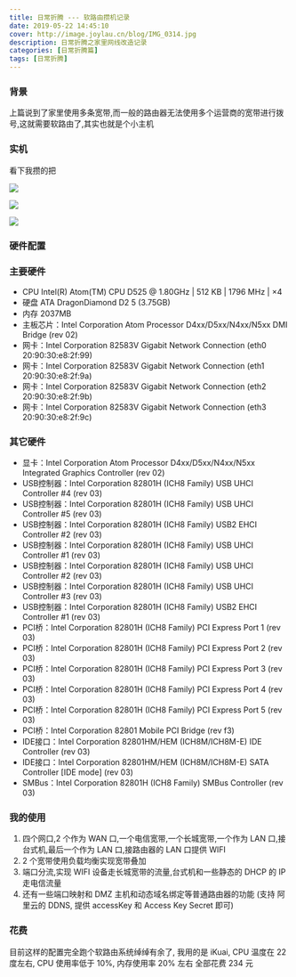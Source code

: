 ```yaml
---
title: 日常折腾 --- 软路由攒机记录
date: 2019-05-22 14:45:10
cover: http://image.joylau.cn/blog/IMG_0314.jpg
description: 日常折腾之家里网线改造记录
categories: [日常折腾篇]
tags: [日常折腾]
---
```


<!-- more -->
### 背景
上篇说到了家里使用多条宽带,而一般的路由器无法使用多个运营商的宽带进行拨号,这就需要软路由了,其实也就是个小主机

### 实机
看下我攒的把

![](http://image.joylau.cn/blog/IMG_0314.jpg)

![](http://image.joylau.cn/blog/IMG_0315.jpg)

![](http://image.joylau.cn/blog/IMG_0316.jpg)


### 硬件配置

### 主要硬件
- CPU Intel(R) Atom(TM) CPU D525 @ 1.80GHz | 512 KB | 1796 MHz | ×4
- 硬盘 ATA DragonDiamond D2 5 (3.75GB)
- 内存 2037MB
- 主板芯片：Intel Corporation Atom Processor D4xx/D5xx/N4xx/N5xx DMI Bridge (rev 02)
- 网卡：Intel Corporation 82583V Gigabit Network Connection (eth0 20:90:30:e8:2f:99)
- 网卡：Intel Corporation 82583V Gigabit Network Connection (eth1 20:90:30:e8:2f:9a)
- 网卡：Intel Corporation 82583V Gigabit Network Connection (eth2 20:90:30:e8:2f:9b)
- 网卡：Intel Corporation 82583V Gigabit Network Connection (eth3 20:90:30:e8:2f:9c)

### 其它硬件
- 显卡：Intel Corporation Atom Processor D4xx/D5xx/N4xx/N5xx Integrated Graphics Controller (rev 02)
- USB控制器：Intel Corporation 82801H (ICH8 Family) USB UHCI Controller #4 (rev 03)
- USB控制器：Intel Corporation 82801H (ICH8 Family) USB UHCI Controller #5 (rev 03)
- USB控制器：Intel Corporation 82801H (ICH8 Family) USB2 EHCI Controller #2 (rev 03)
- USB控制器：Intel Corporation 82801H (ICH8 Family) USB UHCI Controller #1 (rev 03)
- USB控制器：Intel Corporation 82801H (ICH8 Family) USB UHCI Controller #2 (rev 03)
- USB控制器：Intel Corporation 82801H (ICH8 Family) USB UHCI Controller #3 (rev 03)
- USB控制器：Intel Corporation 82801H (ICH8 Family) USB2 EHCI Controller #1 (rev 03)
- PCI桥：Intel Corporation 82801H (ICH8 Family) PCI Express Port 1 (rev 03)
- PCI桥：Intel Corporation 82801H (ICH8 Family) PCI Express Port 2 (rev 03)
- PCI桥：Intel Corporation 82801H (ICH8 Family) PCI Express Port 3 (rev 03)
- PCI桥：Intel Corporation 82801H (ICH8 Family) PCI Express Port 4 (rev 03)
- PCI桥：Intel Corporation 82801H (ICH8 Family) PCI Express Port 5 (rev 03)
- PCI桥：Intel Corporation 82801 Mobile PCI Bridge (rev f3)
- IDE接口：Intel Corporation 82801HM/HEM (ICH8M/ICH8M-E) IDE Controller (rev 03)
- IDE接口：Intel Corporation 82801HM/HEM (ICH8M/ICH8M-E) SATA Controller [IDE mode] (rev 03)
- SMBus：Intel Corporation 82801H (ICH8 Family) SMBus Controller (rev 03)

### 我的使用
1. 四个网口,2 个作为 WAN 口,一个电信宽带,一个长城宽带,一个作为 LAN 口,接台式机,最后一个作为 LAN 口,接路由器的 LAN 口提供 WIFI
2. 2 个宽带使用负载均衡实现宽带叠加
3. 端口分流,实现 WIFI 设备走长城宽带的流量,台式机和一些静态的 DHCP 的 IP 走电信流量
4. 还有一些端口映射和 DMZ 主机和动态域名绑定等普通路由器的功能 (支持 阿里云的 DDNS, 提供 accessKey 和 Access Key Secret 即可)

### 花费
目前这样的配置完全跑个软路由系统绰绰有余了, 我用的是 iKuai, CPU 温度在 22 度左右, CPU 使用率低于 10%, 内存使用率 20% 左右
全部花费 234 元